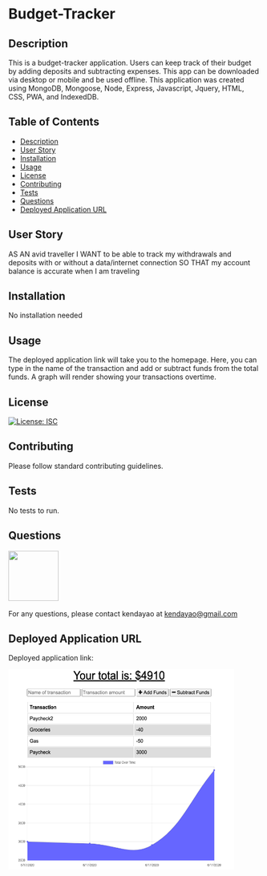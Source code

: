 # Budget-Tracker

## Description

This is a budget-tracker application. Users can keep track of their budget by adding deposits and subtracting expenses. This app can be downloaded via desktop or mobile and be used offline. This application was created using MongoDB, Mongoose, Node, Express, Javascript, Jquery, HTML, CSS, PWA, and IndexedDB.

## Table of Contents

* [Description](#description)
* [User Story](#user-story)
* [Installation](#installation)
* [Usage](#usage)
* [License](#license)
* [Contributing](#contributing)
* [Tests](#tests)
* [Questions](#questions)
* [Deployed Application URL](#deployed-application-URL)



## User Story


AS AN avid traveller
I WANT to be able to track my withdrawals and deposits with or without a data/internet connection
SO THAT my account balance is accurate when I am traveling


## Installation


No installation needed


## Usage

The deployed application link will take you to the homepage. Here, you can type in the name of the transaction and add or subtract funds from the total funds. A graph will render showing your transactions overtime.



## License


[![License: ISC](https://img.shields.io/badge/License-ISC-blue.svg)](https://opensource.org/licenses/ISC)


## Contributing


Please follow standard contributing guidelines.


## Tests


No tests to run.


## Questions

<img src="https://avatars3.githubusercontent.com/u/62568395?v=4" width="100" height="100">

For any questions, please contact kendayao at kendayao@gmail.com

## Deployed Application URL

Deployed application link: 

<img src="public/images/budgetapp.png" width="450" height="400">